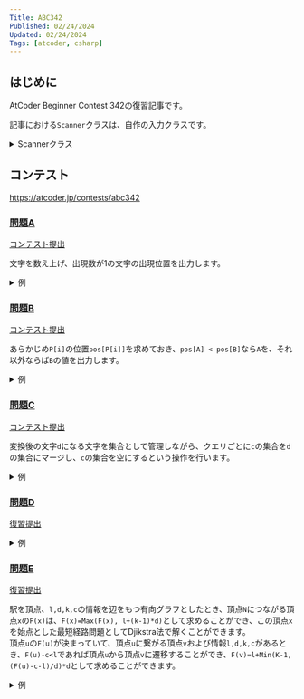 ```yaml
---
Title: ABC342
Published: 02/24/2024
Updated: 02/24/2024
Tags: [atcoder, csharp]
---
```


## はじめに

AtCoder Beginner Contest 342の復習記事です。

記事における`Scanner`クラスは、自作の入力クラスです。

<details>
<summary>Scannerクラス</summary>

```csharp
public static class Scanner
{
    public static T Scan<T>() where T : IConvertible => Convert<T>(ScanStringArray()[0]);
    public static (T1, T2) Scan<T1, T2>() where T1 : IConvertible where T2 : IConvertible
    {
        var input = ScanStringArray();
        return (Convert<T1>(input[0]), Convert<T2>(input[1]));
    }
    public static (T1, T2, T3) Scan<T1, T2, T3>() where T1 : IConvertible where T2 : IConvertible where T3 : IConvertible
    {
        var input = ScanStringArray();
        return (Convert<T1>(input[0]), Convert<T2>(input[1]), Convert<T3>(input[2]));
    }
    public static (T1, T2, T3, T4) Scan<T1, T2, T3, T4>() where T1 : IConvertible where T2 : IConvertible where T3 : IConvertible where T4 : IConvertible
    {
        var input = ScanStringArray();
        return (Convert<T1>(input[0]), Convert<T2>(input[1]), Convert<T3>(input[2]), Convert<T4>(input[3]));
    }
    public static (T1, T2, T3, T4, T5) Scan<T1, T2, T3, T4, T5>() where T1 : IConvertible where T2 : IConvertible where T3 : IConvertible where T4 : IConvertible where T5 : IConvertible
    {
        var input = ScanStringArray();
        return (Convert<T1>(input[0]), Convert<T2>(input[1]), Convert<T3>(input[2]), Convert<T4>(input[3]), Convert<T5>(input[4]));
    }
    public static (T1, T2, T3, T4, T5, T6) Scan<T1, T2, T3, T4, T5, T6>() where T1 : IConvertible where T2 : IConvertible where T3 : IConvertible where T4 : IConvertible where T5 : IConvertible where T6 : IConvertible
    {
        var input = ScanStringArray();
        return (Convert<T1>(input[0]), Convert<T2>(input[1]), Convert<T3>(input[2]), Convert<T4>(input[3]), Convert<T5>(input[4]), Convert<T6>(input[5]));
    }
    public static IEnumerable<T> ScanEnumerable<T>() where T : IConvertible => ScanStringArray().Select(Convert<T>);
    private static string[] ScanStringArray()
    {
        var line = Console.ReadLine()?.Trim() ?? string.Empty;
        return string.IsNullOrEmpty(line) ? Array.Empty<string>() : line.Split(' ');
    }
    private static T Convert<T>(string value) where T : IConvertible => (T)System.Convert.ChangeType(value, typeof(T));
}
```

</details>

## コンテスト

<https://atcoder.jp/contests/abc342>

### [問題A](https://atcoder.jp/contests/abc342/tasks/abc342_a)

[コンテスト提出](https://atcoder.jp/contests/ABC342/submissions/50558948)

文字を数え上げ、出現数が1の文字の出現位置を出力します。

<details>
<summary>例</summary>

```csharp

public static void Solve()
{
    var S = Scanner.Scan<string>();
    var count = new int[26];
    foreach (var c in S)
    {
        count[c - 'a']++;
    }

    for (var i = 0; i < 26; i++)
    {
        if (count[i] == 1)
        {
            var answer = S.IndexOf((char)(i + 'a')) + 1;
            Console.WriteLine(answer);
            return;
        }
    }
}
```

</details>

### [問題B](https://atcoder.jp/contests/abc342/tasks/abc342_b)

[コンテスト提出](https://atcoder.jp/contests/ABC342/submissions/50561667)

あらかじめ`P[i]`の位置`pos[P[i]]`を求めておき、`pos[A] < pos[B]`なら`A`を、それ以外ならば`B`の値を出力します。

<details>
<summary>例</summary>

```csharp
public static void Solve()
{
    var N = Scanner.Scan<int>();
    var P = Scanner.ScanEnumerable<int>().ToArray();
    var pos = new int[N + 1];
    for (var i = 0; i < N; i++)
    {
        pos[P[i]] = i;
    }

    var Q = Scanner.Scan<int>();
    while (Q-- > 0)
    {
        var (a, b) = Scanner.Scan<int, int>();
        if (pos[a] < pos[b])
        {
            Console.WriteLine(a);
        }
        else
        {
            Console.WriteLine(b);
        }
    }
}
```

</details>

### [問題C](https://atcoder.jp/contests/abc342/tasks/abc342_c)

[コンテスト提出](https://atcoder.jp/contests/ABC342/submissions/50581747)

変換後の文字`d`になる文字を集合として管理しながら、クエリごとに`c`の集合を`d`の集合にマージし、`c`の集合を空にするという操作を行います。

<details>
<summary>例</summary>

```csharp
public static void Solve()
{
    var N = Scanner.Scan<int>();
    var S = Scanner.Scan<string>().ToCharArray();
    var Q = Scanner.Scan<int>();
    var dict = new Dictionary<int, HashSet<int>>();
    for (var i = 0; i < 26; i++)
    {
        dict[i] = new HashSet<int> { i };
    }

    while (Q-- > 0)
    {
        var (c, d) = Scanner.Scan<char, char>();
        if (c == d) continue;
        c -= 'a';
        d -= 'a';
        dict[d].UnionWith(dict[c]);
        dict[c].Clear();
    }

    var to = new int[26];
    for (var i = 0; i < 26; i++)
    {
        foreach (var c in dict[i])
        {
            to[c] = i;
        }
    }

    var answer = new char[N];
    for (var i = 0; i < N; i++)
    {
        answer[i] = (char)(to[S[i] - 'a'] + 'a');
    }

    Console.WriteLine(new string(answer));
}
```

</details>

### [問題D](https://atcoder.jp/contests/abc342/tasks/abc342_d)

[復習提出](https://atcoder.jp/contests/ABC342/submissions/50616552)

<details>
<summary>例</summary>

```csharp
public static void Solve()
{
    var N = Scanner.Scan<int>();
    const int M = (int)2e5 + 1;
    var A = Scanner.ScanEnumerable<long>().ToArray();
    for (var i = 0; i < N; i++)
    {
        for (var j = (int)Math.Sqrt(A[i]); j * j > 0; j--)
        {
            var sq = j * j;
            if (A[i] % sq == 0) A[i] /= sq;
        }
    }

    var count = new long[M];
    foreach (var a in A)
    {
        count[a]++;
    }

    var answer = count[0] * (count[0] - 1) / 2 + count[0] * (N - count[0]);
    for (var i = 1; i < M; i++)
    {
        answer += count[i] * (count[i] - 1) / 2;
    }

    Console.WriteLine(answer);
}
```

</details>

### [問題E](https://atcoder.jp/contests/abc342/tasks/abc342_e)

[復習提出](https://atcoder.jp/contests/ABC342/submissions/50614877)

駅を頂点、`l,d,k,c`の情報を辺をもつ有向グラフとしたとき、頂点`N`につながる頂点`x`の`F(x)`は、`F(x)=Max(F(x), l+(k-1)*d)`として求めることができ、この頂点`x`を始点とした最短経路問題としてDjikstra法で解くことができます。  
頂点`u`の`F(u)`が決まっていて、頂点`u`に繋がる頂点`v`および情報`l,d,k,c`があるとき、`F(u)-c<l`であれば頂点`u`から頂点`v`に遷移することができ、`F(v)=l+Min(K-1,(F(u)-c-l)/d)*d`として求めることができます。

<details>
<summary>例</summary>

```csharp
public static void Solve()
{
    var (N, M) = Scanner.Scan<int, int>();
    var G = new List<Data>[N].Select(x => new List<Data>()).ToArray();
    for (var i = 0; i < M; i++)
    {
        var (l, d, k, c, A, B) = Scanner.Scan<int, int, int, int, int, int>();
        A--;
        B--;
        G[B].Add(new Data(A, l, d, k, c));
    }

    const long Inf = 1L << 60;
    var dp = new long[N];
    Array.Fill(dp, -Inf);
    var queue = new PriorityQueue<(int U, long C), long>();
    foreach (var (v, l, d, k, c) in G[N - 1])
    {
        var vc = l + (k - 1) * d;
        if (dp[v] < vc)
        {
            dp[v] = vc;
            queue.Enqueue((v, dp[v]), -dp[v]);
        }
    }

    while (queue.TryDequeue(out var top, out _))
    {
        var (u, uc) = top;
        if (dp[u] > uc) continue;
        foreach (var (v, l, d, k, c) in G[u])
        {
            if (dp[u] - c < l) continue;
            var vk = Math.Min(k - 1, (dp[u] - c - l) / d);
            var vc = l + vk * d;
            if (dp[v] >= vc) continue;
            dp[v] = vc;
            queue.Enqueue((v, dp[v]), -dp[v]);
        }
    }

    for (var i = 0; i < N - 1; i++)
    {
        var answer = dp[i] >= 0 ? dp[i].ToString() : "Unreachable";
        Console.WriteLine(answer);
    }
}

public readonly record struct Data(int To, long L, long D, long K, long C);
```

</details>
